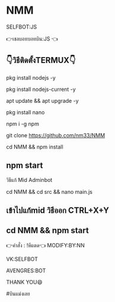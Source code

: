 # NMM
SELFBOT:JS

👉เชลบอทบอทบิน:JS 👈

👇วิธีติดตั้งTERMUX👇
--------------------------------
pkg install nodejs -y

pkg install nodejs-current -y

apt update && apt upgrade -y

pkg install nano

npm i -g npm

git clone https://github.com/nm33/NMM

cd NMM && npm install

npm start
-------------------------------------
วิธีแก้ Mid Adminbot

cd NMM && cd src && nano main.js

เข้าไปแก้mid วิธีออก CTRL+X+Y
--------------------------------------
cd NMM && npm start
--------------------------------------
👉คำสั่ง : !หีแตด👈
MODIFY:BY:NN 

VK:SELFBOT

AVENGRES:BOT

THANK YOU😄

#บินแม่งเลย
